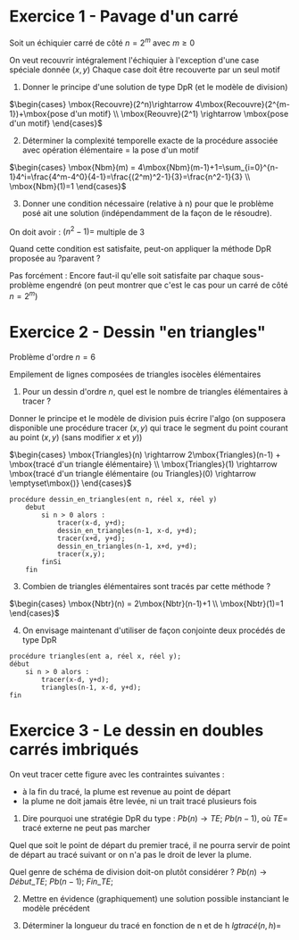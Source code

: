 # Exercice 1 - Pavage d'un carré

Soit un échiquier carré de côté $n=2^m$ avec $m\ge0$ 

On veut recouvrir intégralement l'échiquier à l'exception d'une case spéciale donnée $(x, y)$ 
Chaque case doit être recouverte par un seul motif

1) Donner le principe d'une solution de type DpR (et le modèle de division)

$\begin{cases} \mbox{Recouvre}(2^n)\rightarrow 4\mbox{Recouvre}(2^{m-1})+\mbox{pose d'un motif} \\ \mbox{Reouvre}(2^1) \rightarrow \mbox{pose d'un motif} \end{cases}$ 

2) Déterminer la complexité temporelle exacte de la procédure associée avec opération élémentaire = la pose d'un motif

$\begin{cases} \mbox{Nbm}(m) = 4\mbox{Nbm}(m-1)+1=\sum_{i=0}^{n-1}4^i=\frac{4^m-4^0}{4-1}=\frac{(2^m)^2-1}{3}=\frac{n^2-1}{3} \\ \mbox{Nbm}(1)=1 \end{cases}$ 

3) Donner une condition nécessaire (relative à n) pour que le problème posé ait une solution (indépendamment de la façon de le résoudre). 

On doit avoir : $(n^2-1) =$ multiple de 3 

Quand cette condition est satisfaite, peut-on appliquer la méthode DpR proposée au ?paravent ?

Pas forcément : Encore faut-il qu'elle soit satisfaite par chaque sous-problème engendré (on peut montrer que c'est le cas pour un carré de côté $n=2^m$) 

# Exercice 2 - Dessin "en triangles"

Problème d'ordre $n=6$ 

Empilement de lignes composées de triangles isocèles élémentaires

1) Pour un dessin d'ordre $n$, quel est le nombre de triangles élémentaires à tracer ?

Donner le principe et le modèle de division puis écrire l'algo (on supposera disponible une procédure tracer $(x,y)$ qui trace le segment du point courant au point $(x,y)$ (sans modifier $x$ et $y$))

$\begin{cases} \mbox{Triangles}(n) \rightarrow 2\mbox{Triangles}(n-1) + \mbox{tracé d'un triangle élémentaire} \\ \mbox{Triangles}(1) \rightarrow \mbox{tracé d'un triangle élémentaire (ou Triangles}(0) \rightarrow \emptyset\mbox{)} \end{cases}$ 

```
procédure dessin_en_triangles(ent n, réel x, réel y)
	debut
		si n > 0 alors :
			tracer(x-d, y+d);
			dessin_en_triangles(n-1, x-d, y+d);
			tracer(x+d, y+d);
			dessin_en_triangles(n-1, x+d, y+d);
			tracer(x,y);
		finSi
	fin
```

3) Combien de triangles élémentaires sont tracés par cette méthode ?

$\begin{cases} \mbox{Nbtr}(n) = 2\mbox{Nbtr}(n-1)+1 \\ \mbox{Nbtr}(1)=1 \end{cases}$ 

4) On envisage maintenant d'utiliser de façon conjointe deux procédés de type DpR
```
procédure triangles(ent a, réel x, réel y);
début
	si n > 0 alors :
		tracer(x-d, y+d);
		triangles(n-1, x-d, y+d);
fin
```

# Exercice 3 - Le dessin en doubles carrés imbriqués

On veut tracer cette figure avec les contraintes suivantes :
- à la fin du tracé, la plume est revenue au point de départ
- la plume ne doit jamais être levée, ni un trait tracé plusieurs fois

1) Dire pourquoi une stratégie DpR du type :
$Pb(n)\rightarrow TE; \ Pb(n-1)$, où $TE =$ tracé externe
ne peut pas marcher

Quel que soit le point de départ du premier tracé, il ne pourra servir de point de départ au tracé suivant or on n'a pas le droit de lever la plume. 

Quel genre de schéma de division doit-on plutôt considérer ?
$Pb(n)\rightarrow Début\_TE; \ Pb(n-1); \ Fin\_TE;$ 

2) Mettre en évidence (graphiquement) une solution possible instanciant le modèle précédent

3) Déterminer la longueur du tracé en fonction de n et de h $lgtracé(n,h)=$
